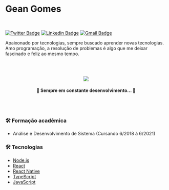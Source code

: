 <h1>Gean Gomes</h1>
<br />

[![Twitter Badge](https://img.shields.io/badge/-@neagzinho-1ca0f1?style=flat-square&labelColor=1ca0f1&logo=twitter&logoColor=white&link=https://twitter.com/neagzinho)](https://twitter.com/neagzinho) [![Linkedin Badge](https://img.shields.io/badge/-Gean-blue?style=flat-square&logo=Linkedin&logoColor=white&link=https://www.linkedin.com/in/gean-sg-7a6041193/)](https://www.linkedin.com/in/gean-sg-7a6041193/) [![Gmail Badge](https://img.shields.io/badge/-gmail-c14438?style=flat-square&logo=Gmail&logoColor=white&link=mailto:geansg4@gmail.com)](mailto:geansg4@gmail.com)

<p>Apaixonado por tecnologias, sempre buscado aprender novas tecnologias. Amo programação, a resolução de problemas é algo que me deixar fascinado e feliz ao mesmo tempo.</p>
<br />
<br />


<p align="center">
<img src="https://img.shields.io/badge/Programador-Gean%20Gomes-%2300baf2?style=for-the-badge&logo=ghostery"/>
</p>

<h4 align="center"> 
	🚧 Sempre em constante desenvolvimento...  🚧
</h4>
<br />
<br />


### 🛠 Formação acadêmica

- Análise e Desenvolvimento de Sistema (Cursando 6/2018 à 6/2021)

### 🛠 Tecnologias

- [Node.js](https://nodejs.org/en/)
- [React](https://pt-br.reactjs.org/)
- [React Native](https://reactnative.dev/)
- [TypeScript](https://www.typescriptlang.org/)
- [JavaScript](https://www.javascript.com/)
 
